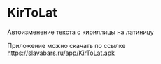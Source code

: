 # KirToLat
Автоизменение текста с кириллицы на латиницу

Приложение можно скачать по ссылке https://slavabars.ru/app/KirToLat.apk
